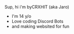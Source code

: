 Sup,
hi i'm byCRXHIT (aka Jaro)
- I'm 14 y/o
- Love coding Discord Bots
- and making websited for fun
